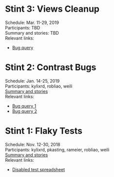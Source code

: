# Stint 3: Views Cleanup
Schedule: Mar. 11-29, 2019  
Participants: TBD  
Summary and stories: TBD  
Relevant links:
* [Bug query](https://bugs.chromium.org/p/chromium/issues/list?q=hotlist%3DViewsCleanup)

# Stint 2: Contrast Bugs
Schedule: Jan. 14-25, 2019  
Participants: kylixrd, robliao, weili  
[Summary and stories](https://groups.google.com/a/google.com/d/msg/chrome-ui-dev/0TldC1Sq1hE/mkcTmP1DEAAJ)  
Relevant links:
* [Bug query 1](https://bugs.chromium.org/p/chromium/issues/list?can=1&q=label:a11y-q2-18%20contrast&sort=-modified&colspec=ID%20Pri%20M%20Stars%20ReleaseBlock%20Component%20Status%20Owner%20Summary%20OS%20Modified)
* [Bug query 2](https://bugs.chromium.org/p/chromium/issues/list?can=1&q=Team=Accessibility%20label:contrast%20-label:a11y-q2-18&sort=-modified+-status&colspec=ID%20Pri%20M%20Stars%20ReleaseBlock%20Component%20Status%20Owner%20Summary%20OS%20Modified)

# Stint 1: Flaky Tests
Schedule: Nov. 12-30, 2018  
Participants: kylixrd, pkasting, rameier, robliao, weili  
[Summary and stories](https://groups.google.com/a/chromium.org/d/msg/chromium-dev/3UvU4aOVcoE/ekpiaWsmCAAJ)  
Relevant links:
* [Disabled test spreadsheet](https://docs.google.com/spreadsheets/d/1o2L7WzIHwHGZ6cqIcSjbz9s-9Vxr1005JUGTDt5kPOU/edit?pli=1#gid=0)
